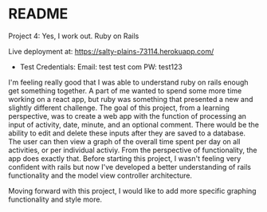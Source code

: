 # README

Project 4: Yes, I work out.
Ruby on Rails

Live deployment at: https://salty-plains-73114.herokuapp.com/
* Test Credentials: Email: test <at> test <dot> com PW: test123

I'm feeling really good that I was able to understand ruby on rails enough get something
together. A part of me wanted to spend some more time working on a react app, but ruby was something that presented a
new and slightly different challenge.
The goal of this project, from a learning perspective, was to create a web
app with the function of processing an input of activity, date, minute, and an optional comment. There would be the
ability to edit and delete these inputs after they are saved to a database. The user can then view a graph of the
overall time spent per day on all activities, or per individual activiy.
From the perspective of functionality, the app does exactly that.
Before starting this project, I wasn't feeling very confident with rails but now I've
developed a better understanding of rails functionality and the model view controller architecture.

Moving forward with this project, I would like to add more specific graphing functionality and style more.
